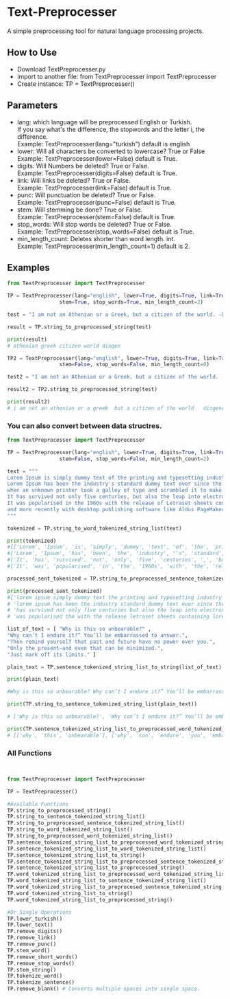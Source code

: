 # Text-Preprocesser
A simple preprocessing tool for natural language processing projects.

## How to Use

- Download TextPreprocesser.py
- import to another file: from TextPreprocesser import TextPreprocesser
- Create instance: TP = TextPreprocesser()

## Parameters

- lang: which language will be preprocessed English or Turkish.<br/>If you say what's the difference, the stopwords and the letter i, the difference.<br/>Example: TextPreprocesser(lang="turkish") default is english 
- lower: Will all characters be converted to lowercase? True or False <br/>Example: TextPreprocesser(lower=False) default is True. 
- digits: Will Numbers be deleted? True or False. <br/>Example: TextPreprocesser(digits=False) default is True. 
- link: Will links be deleted? True or False.  <br/>Example: TextPreprocesser(link=False) default is True. 
- punc: Will punctuation be deleted? True or False.  <br/>Example: TextPreprocesser(punc=False) default is True.
- stem: Will stemming be done? True or False.  <br/>Example: TextPreprocesser(stem=False) default is True.
- stop_words: Will stop words be deleted? True or False. <br/>Example: TextPreprocesser(stop_words=False) default is True.
- min_length_count: Deletes shorter than word length. int. <br/>Example: TextPreprocesser(min_length_count=1) default is 2.

## Examples

```python
from TextPreprocesser import TextPreprocesser

TP = TextPreprocesser(lang="english", lower=True, digits=True, link=True, punc=True,
                 stem=True, stop_words=True, min_length_count=2)

test = "I am not an Athenian or a Greek, but a citizen of the world. -Diogenes"

result = TP.string_to_preprocessed_string(test)

print(result)
# athenian greek citizen world diogen

TP2 = TextPreprocesser(lang="english", lower=True, digits=True, link=True, punc=True,
                 stem=False, stop_words=False, min_length_count=0)

test2 = "I am not an Athenian or a Greek, but a citizen of the world. -Diogenes ref:https://www.brainyquote.com/quotes/diogenes_107020"

result2 = TP2.string_to_preprocessed_string(test)

print(result2)
# i am not an athenian or a greek  but a citizen of the world   diogenes
```
### You can also convert between data structres.

```python
from TextPreprocesser import TextPreprocesser

TP = TextPreprocesser(lang="english", lower=True, digits=True, link=True, punc=True,
                 stem=False, stop_words=False, min_length_count=2)

text = """
Lorem Ipsum is simply dummy text of the printing and typesetting industry.
Lorem Ipsum has been the industry's standard dummy text ever since the 1500s,
when an unknown printer took a galley of type and scrambled it to make a type specimen book.
It has survived not only five centuries, but also the leap into electronic typesetting, remaining essentially unchanged.
It was popularised in the 1960s with the release of Letraset sheets containing Lorem Ipsum passages,
and more recently with desktop publishing software like Aldus PageMaker including versions of Lorem Ipsum.
"""

tokenized = TP.string_to_word_tokenized_string_list(text)

print(tokenized)
#[['Lorem', 'Ipsum', 'is', 'simply', 'dummy', 'text', 'of', 'the', 'printing', 'and', 'typesetting', 'industry', '.'],
#['Lorem', 'Ipsum', 'has', 'been', 'the', 'industry', "'s", 'standard', 'dummy', 'text', 'ever', 'since', 'the', '1500s', ',', 'when', 'an', 'unknown', 'printer', 'took', 'a', 'galley', 'of', 'type', 'and', 'scrambled', 'it', 'to', 'make', 'a', 'type', 'specimen', 'book', '.'],
#['It', 'has', 'survived', 'not', 'only', 'five', 'centuries', ',', 'but', 'also', 'the', 'leap', 'into', 'electronic', 'typesetting', ',', 'remaining', 'essentially', 'unchanged', '.'],
#['It', 'was', 'popularised', 'in', 'the', '1960s', 'with', 'the', 'release', 'of', 'Letraset', 'sheets', 'containing', 'Lorem', 'Ipsum', 'passages', ',', 'and', 'more', 'recently', 'with', 'desktop', 'publishing', 'software', 'like', 'Aldus', 'PageMaker', 'including', 'versions', 'of', 'Lorem', 'Ipsum', '.']]

processed_sent_tokenized = TP.string_to_preprocessed_sentence_tokenized_string_list(text)

print(processed_sent_tokenized)
#['lorem ipsum simply dummy text the printing and typesetting industry', 
# 'lorem ipsum has been the industry standard dummy text ever since the when unknown printer took galley type and scrambled make type specimen book', 
# 'has survived not only five centuries but also the leap into electronic typesetting remaining essentially unchanged', 
# 'was popularised the with the release letraset sheets containing lorem ipsum passages and more recently with desktop publishing software like aldus pagemaker including versions lorem ipsum']

list_of_text = [ "Why is this so unbearable?" ,
"Why can’t I endure it?” You’ll be embarrassed to answer.",
"Then remind yourself that past and future have no power over you.",
"Only the present—and even that can be minimized.",
"Just mark off its limits." ]

plain_text = TP.sentence_tokenized_string_list_to_string(list_of_text)

print(plain_text)

#Why is this so unbearable? Why can’t I endure it?” You’ll be embarrassed to answer. Then remind yourself that past and future have no power over you. Only the present—and even that can be minimized. Just mark off its limits.

print(TP.string_to_sentence_tokenized_string_list(plain_text))

# ['Why is this so unbearable?', 'Why can’t I endure it?” You’ll be embarrassed to answer.', 'Then remind yourself that past and future have no power over you.', 'Only the present—and even that can be minimized.', 'Just mark off its limits.']

print(TP.sentence_tokenized_string_list_to_preprocessed_word_tokenized_string_list(list_of_text))
# [['why', 'this', 'unbearable'], ['why', 'can', 'endure', 'you', 'embarrassed', 'answer'], ['then', 'remind', 'yourself', 'that', 'past', 'and', 'future', 'have', 'power', 'over', 'you'], ['only', 'the', 'present', 'and', 'even', 'that', 'can', 'minimized'], ['just', 'mark', 'off', 'its', 'limits']]

```
### All Functions
```python


from TextPreprocesser import TextPreprocesser

TP = TextPreprocesser()

#Available Functions
TP.string_to_preprocessed_string()
TP.string_to_sentence_tokenized_string_list()
TP.string_to_preprocessed_sentence_tokenized_string_list()
TP.string_to_word_tokenized_string_list()
TP.string_to_preprocessed_word_tokenized_string_list()
TP.sentence_tokenized_string_list_to_preprocessed_word_tokenized_string_list()
TP.sentence_tokenized_string_list_to_word_tokenized_string_list()
TP.sentence_tokenized_string_list_to_string()
TP.sentence_tokenized_string_list_to_preprocessed_sentence_tokenized_string_list()
TP.sentence_tokenized_string_list_to_preprocessed_string()
TP.word_tokenized_string_list_to_preprocessed_word_tokenized_string_list()
TP.word_tokenized_string_list_to_sentence_tokenized_string_list()
TP.word_tokenized_string_list_to_preprocesed_sentence_tokenized_string_list()
TP.word_tokenized_string_list_to_string()
TP.word_tokenized_string_list_to_preprocessed_string()

#Or Single Operations
TP.lower_turkish()
TP.lower_text()
TP.remove_digits()
TP.remove_link()
TP.remove_punc()
TP.stem_word()
TP.remove_short_words()
TP.remove_stop_words()
TP.stem_string()
TP.tokenize_word()
TP.tokenize_sentence()
TP.remove_blank() # Converts multiple spaces into single space.
```
